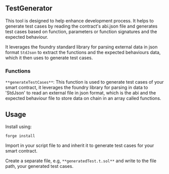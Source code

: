 ## TestGenerator


This tool is designed to help enhance development process. It helps to generate test cases by reading the contract's abi.json file and generates test cases based on function, parameters or function signatures and the expected behaviour. 

It leverages the foundry standard library for parsing external data in json format `StdJson` to extract the functions and the expected behaviours data, which it then uses to generate test cases. 

### Functions

`**generateTestCases**`: This function is used to generate test cases of your smart contract, it leverages the foundry library for parsing in data to 'StdJson' to read an external file in json format, which is the abi and the expected behaviour file to store data on chain in an array called functions.

## Usage

Install using:

```solidity
forge install
```

Import in your script file to and inherit it to generate test cases for your smart contract.

Create a separate file, e.g, `**generatedTest.t.sol**` and write to the file path, your generated test cases.




